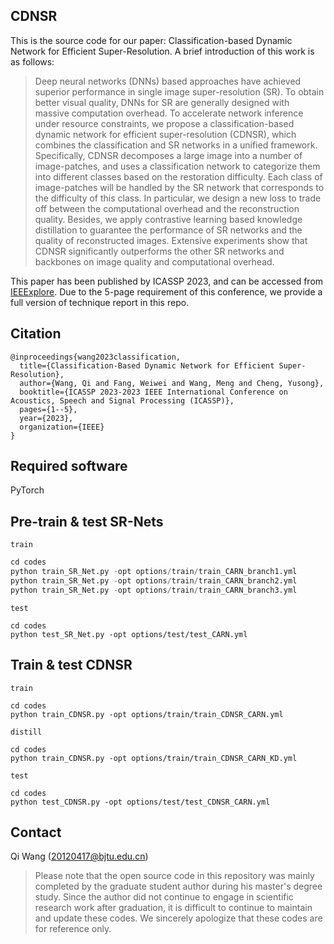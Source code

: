 ## CDNSR

This is the source code for our paper: Classification-based Dynamic Network for Efficient Super-Resolution. A brief introduction of this work is as follows:

> Deep neural networks (DNNs) based approaches have achieved superior performance in single image super-resolution (SR). To obtain better visual quality, DNNs for SR are generally designed with massive computation overhead. To accelerate network inference under resource constraints, we propose a classification-based dynamic network for efficient super-resolution (CDNSR), which combines the classification and SR networks in a unified framework. Specifically, CDNSR decomposes a large image into a number of image-patches, and uses a classification network to categorize them into different classes based on the restoration difficulty. Each class of image-patches will be handled by the SR network that corresponds to the difficulty of this class. In particular, we design a new loss to trade off between the computational overhead and the reconstruction quality. Besides, we apply contrastive learning based knowledge distillation to guarantee the performance of SR networks and the quality of reconstructed images. Extensive experiments show that CDNSR significantly outperforms the other SR networks and backbones on image quality and computational overhead.

This paper has been published by ICASSP 2023, and can be accessed from [IEEExplore](https://ieeexplore.ieee.org/document/10096521). Due to the 5-page requirement of this conference, we provide a full version of technique report in this repo.

## Citation

    @inproceedings{wang2023classification,
      title={Classification-Based Dynamic Network for Efficient Super-Resolution},
      author={Wang, Qi and Fang, Weiwei and Wang, Meng and Cheng, Yusong},
      booktitle={ICASSP 2023-2023 IEEE International Conference on Acoustics, Speech and Signal Processing (ICASSP)},
      pages={1--5},
      year={2023},
      organization={IEEE}
    }

## Required software

PyTorch

## Pre-train & test SR-Nets
`train`
```python
cd codes
python train_SR_Net.py -opt options/train/train_CARN_branch1.yml
python train_SR_Net.py -opt options/train/train_CARN_branch2.yml
python train_SR_Net.py -opt options/train/train_CARN_branch3.yml
```
`test`
```
cd codes
python test_SR_Net.py -opt options/test/test_CARN.yml
```

## Train & test CDNSR
`train`
```
cd codes
python train_CDNSR.py -opt options/train/train_CDNSR_CARN.yml

```
`distill`
```
cd codes
python train_CDNSR.py -opt options/train/train_CDNSR_CARN_KD.yml
```

`test`
```
cd codes
python test_CDNSR.py -opt options/test/test_CDNSR_CARN.yml
```

## Contact

Qi Wang (20120417@bjtu.edu.cn)

> Please note that the open source code in this repository was mainly completed by the graduate student author during his master's degree study. Since the author did not continue to engage in scientific research work after graduation, it is difficult to continue to maintain and update these codes. We sincerely apologize that these codes are for reference only.

